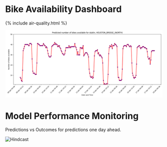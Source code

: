 # Bike Availability Dashboard

{% include air-quality.html %}

![Forecast](../docs/bike_availability_forecast.png)

# Model Performance Monitoring

Predictions vs Outcomes for predictions one day ahead.

![Hindcast](../docs/bike_availability_hindcast_1day.png.png)
